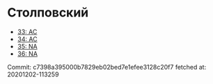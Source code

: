 # Столповский
- [33: AC](33.md)
- [34: AC](34.md)
- [35: NA](35.md)
- [36: NA](36.md)

Commit: c7398a395000b7829eb02bed7e1efee3128c20f7
 fetched at: 20201202-113259
